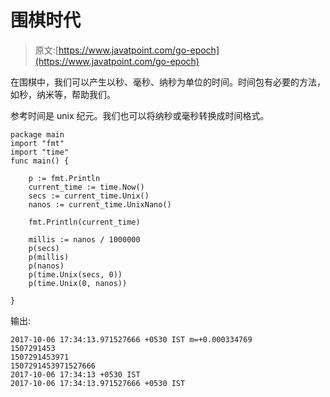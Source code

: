 # 围棋时代

> 原文:[https://www.javatpoint.com/go-epoch](https://www.javatpoint.com/go-epoch)

在围棋中，我们可以产生以秒、毫秒、纳秒为单位的时间。时间包有必要的方法，如秒，纳米等，帮助我们。

参考时间是 unix 纪元。我们也可以将纳秒或毫秒转换成时间格式。

```
package main
import "fmt"
import "time"
func main() {

	p := fmt.Println
	current_time := time.Now()
	secs := current_time.Unix()
	nanos := current_time.UnixNano()

	fmt.Println(current_time)

	millis := nanos / 1000000
	p(secs)
	p(millis)
	p(nanos)
	p(time.Unix(secs, 0))
	p(time.Unix(0, nanos))

}

```

输出:

```
2017-10-06 17:34:13.971527666 +0530 IST m=+0.000334769
1507291453
1507291453971
1507291453971527666
2017-10-06 17:34:13 +0530 IST
2017-10-06 17:34:13.971527666 +0530 IST

```